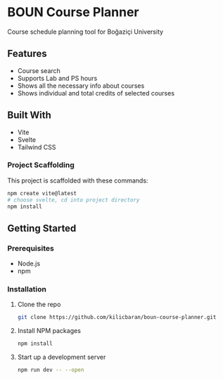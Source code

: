# BOUN Course Planner

Course schedule planning tool for Boğaziçi University

## Features

- Course search
- Supports Lab and PS hours
- Shows all the necessary info about courses
- Shows individual and total credits of selected courses

## Built With

- Vite
- Svelte
- Tailwind CSS

### Project Scaffolding

This project is scaffolded with these commands:

```sh
npm create vite@latest
# choose svelte, cd into project directory
npm install
```

## Getting Started

### Prerequisites

- Node.js
- npm

### Installation

1. Clone the repo
   ```sh
   git clone https://github.com/kilicbaran/boun-course-planner.git
   ```
2. Install NPM packages
   ```sh
   npm install
   ```
3. Start up a development server
   ```sh
   npm run dev -- --open
   ```
